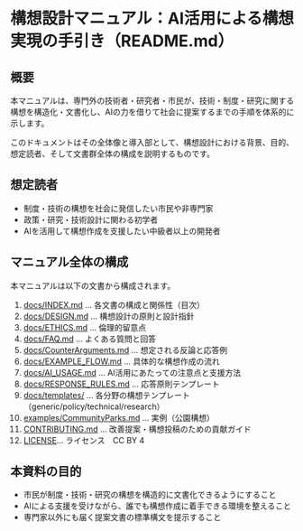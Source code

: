 # 構想設計マニュアル：AI活用による構想実現の手引き（README.md）

## 概要
本マニュアルは、専門外の技術者・研究者・市民が、技術・制度・研究に関する構想を構造化・文書化し、AIの力を借りて社会に提案するまでの手順を体系的に示します。

このドキュメントはその全体像と導入部として、構想設計における背景、目的、想定読者、そして文書群全体の構成を説明するものです。

## 想定読者
- 制度・技術の構想を社会に発信したい市民や非専門家
- 政策・研究・技術設計に関わる初学者
- AIを活用して構想作成を支援したい中級者以上の開発者

## マニュアル全体の構成
本マニュアルは以下の文書から構成されます。

1. [docs/INDEX.md](docs/INDEX.md) … 各文書の構成と関係性（目次）  
2. [docs/DESIGN.md](docs/DESIGN.md) … 構想設計の原則と設計指針  
3. [docs/ETHICS.md](docs/ETHICS.md) … 倫理的留意点  
4. [docs/FAQ.md](docs/FAQ.md) … よくある質問と回答  
5. [docs/CounterArguments.md](docs/CounterArguments.md) … 想定される反論と応答例  
6. [docs/EXAMPLE_FLOW.md](docs/EXAMPLE_FLOW.md) … 具体的な構想作成の流れ  
7. [docs/AI_USAGE.md](docs/AI_USAGE.md) … AI活用にあたっての注意点と支援方法  
8. [docs/RESPONSE_RULES.md](docs/RESPONSE_RULES.md) … 応答原則テンプレート  
9. [docs/templates/](docs/templates/) … 各分野の構想テンプレート（generic/policy/technical/research）  
10. [examples/CommunityParks.md](examples/CommunityParks.md) … 実例（公園構想）  
11. [CONTRIBUTING.md](CONTRIBUTING.md) … 改善提案・構想投稿のための貢献ガイド  
12. [LICENSE](LICENSE)… ライセンス　CC BY 4

## 本資料の目的
- 市民が制度・技術・研究の構想を構造的に文書化できるようにすること  
- AIによる支援を受けながら、誰でも構想作成に着手できる環境を整えること  
- 専門家以外にも届く提案文書の標準構文を提示すること  
